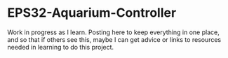 # EPS32-Aquarium-Controller
Work in progress as I learn. Posting here to keep everything in one place, and so that if others see this, maybe I can get advice or links to resources needed in learning to do this project. 
